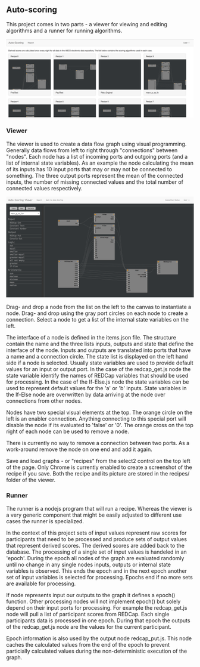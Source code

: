 ## Auto-scoring

This project comes in two parts - a viewer for viewing and editing algorithms and a runner for running algorithms.

![List of recipes](https://github.com/ABCD-STUDY/auto-scoring/raw/master/images/auto-scoring.png)

### Viewer

The viewer is used to create a data flow graph using visual programming. Generally data flows from left to right through "connections" between "nodes". Each node has a list of incoming ports and outgoing ports (and a list of internal state variables). As an example the node calculating the mean of its inputs has 10 input ports that may or may not be connected to something. The three output ports represent the mean of the connected inputs, the number of missing connected values and the total number of connected values respectively.

![The viewer used to edit recipes](https://github.com/ABCD-STUDY/auto-scoring/raw/master/images/viewer.png)

Drag- and drop a node from the list on the left to the canvas to instantiate a node. Drag- and drop using the gray port circles on each node to create a connection. Select a node to get a list of the internal state variables on the left.

The interface of a node is defined in the items.json file. The structure contain the name and the three lists inputs, outputs and state that define the interface of the node. Inputs and outputs are translated into ports that have a name and a connection circle. The state list is displayed on the left hand side if a node is selected. Usually state variables are used to provide default values for an input or output port. In the case of the redcap_get.js node the state variable identify the names of REDCap variables that should be used for processing. In the case of the If-Else.js node the state variables can be used to represent default values for the 'a' or 'b' inputs. State variables in the If-Else node are overwritten by data arriving at the node over connections from other nodes. 

Nodes have two special visual elements at the top. The orange circle on the left is an enabler connection. Anything connecting to this special port will disable the node if its evaluated to 'false' or '0'. The orange cross on the top right of each node can be used to remove a node.

There is currently no way to remove a connection between two ports. As a work-around remove the node on one end and add it again.

Save and load graphs - or "recipes" from the select2 control on the top left of the page. Only Chrome is currently enabled to create a screenshot of the recipe if you save. Both the recipe and its picture are stored in the recipes/ folder of the viewer.

### Runner

The runner is a nodejs program that will run a recipe. Whereas the viewer is a very generic component that might be easily adjusted to different use cases the runner is specialized.

In the context of this project sets of input values represent raw scores for participants that need to be processed and produce sets of output values that represent derived scores. The derived scores are added back to the database. The processing of a single set of input values is handeled in an 'epoch'. During the epoch all nodes of the graph are evaluated randomly until no change in any single nodes inputs, outputs or internal state variables is observed. This ends the epoch and in the next epoch another set of input variables is selected for processing. Epochs end if no more sets are available for processing.

If node represents input our outputs to the graph it defines a epoch() function. Other processing nodes will not implement epoch() but solely depend on their input ports for processing. For example the redcap_get.js node will pull a list of participant scores from REDCap. Each single participants data is processed in one epoch. During that epoch the outputs of the redcap_get.js node are the values for the current participant.

Epoch information is also used by the output node redcap_put.js. This node caches the calculated values from the end of the epoch to prevent particially calculated values during the non-deterministic execution of the graph.
